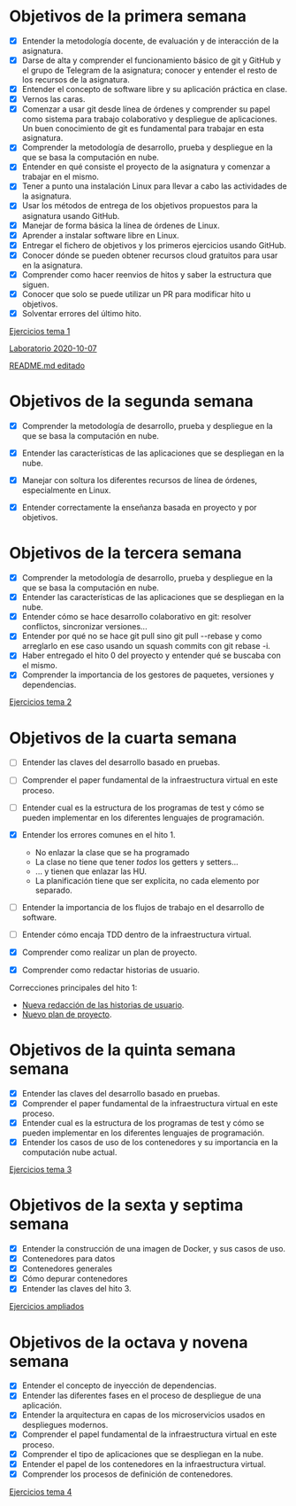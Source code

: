 # Objetivos de la primera semana
- [x] Entender la metodología docente, de evaluación y de interacción de la asignatura.
- [x] Darse de alta y comprender el funcionamiento básico de git y GitHub y el grupo de Telegram de la asignatura; conocer y entender el resto de los recursos de la asignatura.
- [x] Entender el concepto de software libre y su aplicación práctica en clase.
- [x] Vernos las caras.
- [x] Comenzar a usar git desde línea de órdenes y comprender su papel como sistema para trabajo colaborativo y despliegue de aplicaciones. Un buen conocimiento de git es fundamental para trabajar en esta asignatura.
- [x] Comprender la metodología de desarrollo, prueba y despliegue en la que se basa la computación en nube.
- [x] Entender en qué consiste el proyecto de la asignatura y comenzar a trabajar en el mismo.
- [x] Tener a punto una instalación Linux para llevar a cabo las actividades de la asignatura.
- [x] Usar los métodos de entrega de los objetivos propuestos para la asignatura usando GitHub.
- [x] Manejar de forma básica la línea de órdenes de Linux.
- [x] Aprender a instalar software libre en Linux.
- [x] Entregar el fichero de objetivos y los primeros ejercicios usando GitHub.
- [x] Conocer dónde se pueden obtener recursos cloud gratuitos para usar en la asignatura.
- [x] Comprender como hacer reenvios de hitos y saber la estructura que siguen.
- [x] Conocer que solo se puede utilizar un PR para modificar hito u objetivos.
- [x] Solventar errores del último hito.

[Ejercicios tema 1](https://github.com/alvarodelaflor/CC-Ejercicios/blob/main/Tema%201:%20Arquitecturas%20software%20para%20la%20nube/tema1.md)

[Laboratorio 2020-10-07](https://github.com/alvarodelaflor/CC-Ejercicios/blob/main/Laboratorio/2020-10-07.md)

[README.md editado](https://github.com/alvarodelaflor/CoronaAlert/blob/master/README.md)

# Objetivos de la segunda semana
- [x] Comprender la metodología de desarrollo, prueba y despliegue en la que se basa la computación en nube.
- [x] Entender las características de las aplicaciones que se despliegan en la nube.
- [x] Manejar con soltura los diferentes recursos de línea de órdenes, especialmente en Linux.
- [x] Entender correctamente la enseñanza basada en proyecto y por objetivos.

  
# Objetivos de la tercera semana
 - [x] Comprender la metodología de desarrollo, prueba y despliegue en la que se basa la computación en nube.
 - [x] Entender las características de las aplicaciones que se despliegan en la nube.
 - [x] Entender cómo se hace desarrollo colaborativo en git: resolver conflictos, sincronizar versiones...
 - [x] Entender por qué no se hace git pull sino git pull --rebase y como arreglarlo en ese caso usando un squash commits con git rebase -i.
 - [x] Haber entregado el hito 0 del proyecto y entender qué se buscaba con el mismo.
  - [x] Comprender la importancia de los gestores de paquetes, versiones y dependencias.

[Ejercicios tema 2](https://github.com/alvarodelaflor/CC-Ejercicios/blob/main/Tema%202:%20Desarrollo%20basado%20en%20pruebas/tema2.md)

# Objetivos de la cuarta semana
- [ ] Entender las claves del desarrollo basado en pruebas.
- [ ] Comprender el paper fundamental de la infraestructura virtual en este proceso.
- [ ] Entender cual es la estructura de los programas de test y cómo se pueden implementar en los diferentes lenguajes de programación.

- [x] Entender los errores comunes en el hito 1.
  * No enlazar la clase que se ha programado
  * La clase no tiene que tener *todos* los getters y setters...
  * ... y tienen que enlazar las HU.
  * La planificación tiene que ser explícita, no cada elemento por
    separado. 

- [ ] Entender la importancia de los flujos de trabajo en el desarrollo de software.

- [ ] Entender cómo encaja TDD dentro de la infraestructura virtual.
- [x] Comprender como realizar un plan de proyecto.
- [x] Comprender como redactar historias de usuario.


Correcciones principales del hito 1:
- [Nueva redacción de las historias de usuario](https://github.com/alvarodelaflor/CoronaAlert/issues).
- [Nuevo plan de proyecto](https://github.com/alvarodelaflor/CoronaAlert/blob/master/Documentation/project_plan.md).

# Objetivos de la quinta semana semana

- [x] Entender las claves del desarrollo basado en pruebas.
- [x] Comprender el paper fundamental de la infraestructura virtual en este proceso.
- [x] Entender cual es la estructura de los programas de test y cómo se pueden implementar en los diferentes lenguajes de programación.
- [x] Entender los casos de uso de los contenedores y su importancia en la computación nube actual.

[Ejercicios tema 3](https://github.com/alvarodelaflor/CC-Ejercicios/tree/main/Tema%203:%20Contenedores%20y%20c%C3%B3mo%20usarlos)

# Objetivos de la sexta y septima semana

- [x] Entender la construcción de una imagen de Docker, y sus casos de uso.
- [x] Contenedores para datos
- [x] Contenedores generales
- [x] Cómo depurar contenedores
- [x] Entender las claves del hito 3.

[Ejercicios ampliados](https://github.com/alvarodelaflor/CC-Ejercicios/blob/main/Tema%203:%20Contenedores%20y%20c%C3%B3mo%20usarlos/tema3_2.md)

# Objetivos de la octava y novena semana

- [x] Entender el concepto de inyección de dependencias.
- [x] Entender las diferentes fases en el proceso de despliegue de una aplicación.
- [x] Entender la arquitectura en capas de los microservicios usados en despliegues modernos.
- [x] Comprender el papel fundamental de la infraestructura virtual en este proceso.
- [x] Comprender el tipo de aplicaciones que se despliegan en la nube.
- [x] Entender el papel de los contenedores en la infraestructura virtual.
- [x] Comprender los procesos de definición de contenedores.

[Ejercicios tema 4](https://github.com/alvarodelaflor/CC-Ejercicios/blob/main/Tema%204:%20Integraci%C3%B3n%20continua/tema4.md)